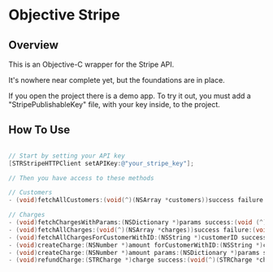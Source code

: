 # Objective Stripe

## Overview

This is an Objective-C wrapper for the Stripe API.

It's nowhere near complete yet, but the foundations are in place. 

If you open the project there is a demo app. To try it out, you must add a "StripePublishableKey" file, with your key inside, to the project.

## How To Use

```objective-c

// Start by setting your API key
[STRStripeHTTPClient setAPIKey:@"your_stripe_key"];

// Then you have access to these methods

// Customers
- (void)fetchAllCustomers:(void(^)(NSArray *customers))success failure:(void(^)(NSError *error))failure;

// Charges
- (void)fetchChargesWithParams:(NSDictionary *)params success:(void (^)(NSArray *charges))success failure:(void (^)(NSError *error))failure;
- (void)fetchAllCharges:(void(^)(NSArray *charges))success failure:(void(^)(NSError *error))failure;
- (void)fetchAllChargesForCustomerWithID:(NSString *)customerID success:(void(^)(NSArray *charges))success failure:(void(^)(NSError *error))failure;
- (void)createCharge:(NSNumber *)amount forCustomerWithID:(NSString *)customerID details:(NSString *)details success:(void(^)(STRCharge *charge))success failure:(void(^)(NSError *error))failure;
- (void)createCharge:(NSNumber *)amount params:(NSDictionary *)params success:(void(^)(STRCharge *charge))success failure:(void(^)(NSError *error))failure;
- (void)refundCharge:(STRCharge *)charge success:(void(^)(STRCharge *charge))success failure:(void(^)(NSError *error))failure;

```

